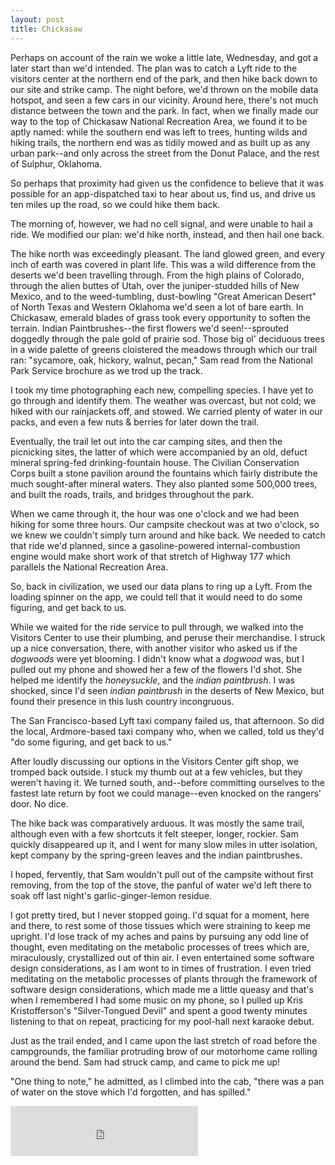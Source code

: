 ```yaml
---
layout: post
title: Chickasaw
---
```


Perhaps on account of the rain we woke a little late, Wednesday, and got a later start than we'd intended. The plan was to catch a Lyft ride to the visitors center at the northern end of the park, and then hike back down to our site and strike camp. The night before, we'd thrown on the mobile data hotspot, and seen a few cars in our vicinity. Around here, there's not much distance between the town and the park. In fact, when we finally made our way to the top of Chickasaw National Recreation Area, we found it to be aptly named: while the southern end was left to trees, hunting wilds and hiking trails, the northern end was as tidily mowed and as built up as any urban park--and only across the street from the Donut Palace, and the rest of Sulphur, Oklahoma.

So perhaps that proximity had given us the confidence to believe that it was possible for an app-dispatched taxi to hear about us, find us, and drive us ten miles up the road, so we could hike them back.

The morning of, however, we had no cell signal, and were unable to hail a ride. We modified our plan: we'd hike north, instead, and then hail one back.

The hike north was exceedingly pleasant. The land glowed green, and every inch of earth was covered in plant life. This was a wild difference from the deserts we'd been travelling through. From the high plains of Colorado, through the alien buttes of Utah, over the juniper-studded hills of New Mexico, and to the weed-tumbling, dust-bowling "Great American Desert" of North Texas and Western Oklahoma we'd seen a lot of bare earth. In Chickasaw, emerald blades of grass took every opportunity to soften the terrain. Indian Paintbrushes--the first flowers we'd seen!--sprouted doggedly through the pale gold of prairie sod. Those big ol' deciduous trees in a wide palette of greens cloistered the meadows through which our trail ran: "sycamore, oak, hickory, walnut, pecan," Sam read from the National Park Service brochure as we trod up the track.

I took my time photographing each new, compelling species. I have yet to go through and identify them. The weather was overcast, but not cold; we hiked with our rainjackets off, and stowed. We carried plenty of water in our packs, and even a few nuts & berries for later down the trail.

Eventually, the trail let out into the car camping sites, and then the picnicking sites, the latter of which were accompanied by an old, defuct mineral spring-fed drinking-fountain house. The Civilian Conservation Corps built a stone pavilion around the fountains which fairly distribute the much sought-after mineral waters. They also planted some 500,000 trees, and built the roads, trails, and bridges throughout the park.

When we came through it, the hour was one o'clock and we had been hiking for some three hours. Our campsite checkout was at two o'clock, so we knew we couldn't simply turn around and hike back. We needed to catch that ride we'd planned, since a gasoline-powered internal-combustion engine would make short work of that stretch of Highway 177 which parallels the National Recreation Area.

So, back in civilization, we used our data plans to ring up a Lyft. From the loading spinner on the app, we could tell that it would need to do some figuring, and get back to us.

While we waited for the ride service to pull through, we walked into the Visitors Center to use their plumbing, and peruse their merchandise. I struck up a nice conversation, there, with another visitor who asked us if the *dogwoods* were yet blooming. I didn't know what a *dogwood* was, but I pulled out my phone and showed her a few of the flowers I'd shot. She helped me identify the *honeysuckle*, and the *indian paintbrush*. I was shocked, since I'd seen *indian paintbrush* in the deserts of New Mexico, but found their presence in this lush country incongruous.

The San Francisco-based Lyft taxi company failed us, that afternoon. So did the local, Ardmore-based taxi company who, when we called, told us they'd "do some figuring, and get back to us."

After loudly discussing our options in the Visitors Center gift shop, we tromped back outside. I stuck my thumb out at a few vehicles, but they weren't having it. We turned south, and--before committing ourselves to the fastest late return by foot we could manage--even knocked on the rangers' door. No dice.

The hike back was comparatively arduous. It was mostly the same trail, although even with a few shortcuts it felt steeper, longer, rockier. Sam quickly disappeared up it, and I went for many slow miles in utter isolation, kept company by the spring-green leaves and the indian paintbrushes.

I hoped, fervently, that Sam wouldn't pull out of the campsite without first removing, from the top of the stove, the panful of water we'd left there to soak off last night's garlic-ginger-lemon residue.

I got pretty tired, but I never stopped going. I'd squat for a moment, here and there, to rest some of those tissues which were straining to keep me upright. I'd lose track of my aches and pains by pursuing any odd line of thought, even meditating on the metabolic processes of trees which are, miraculously, crystallized out of thin air. I even entertained some software design considerations, as I am wont to in times of frustration. I even tried meditating on the metabolic processes of plants through the framework of software design considerations, which made me a little queasy and that's when I remembered I had some music on my phone, so I pulled up Kris Kristofferson's "Silver-Tongued Devil" and spent a good twenty minutes listening to that on repeat, practicing for my pool-hall next karaoke debut.

Just as the trail ended, and I came upon the last stretch of road before the campgrounds, the familiar protruding brow of our motorhome came rolling around the bend. Sam had struck camp, and came to pick me up!

"One thing to note," he admitted, as I climbed into the cab, "there was a pan of water on the stove which I'd forgotten, and has spilled."

<iframe src="https://open.spotify.com/embed/track/1Fc8iss8hScSY7ZxKqbjg9" width="300" height="80" frameborder="0" allowtransparency="true" allow="encrypted-media"></iframe>
